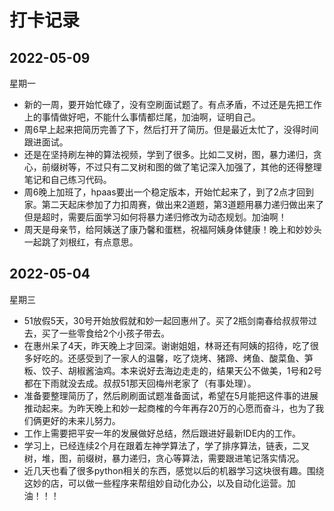 # 打卡记录

## 2022-05-09

星期一

* 新的一周，要开始忙碌了，没有空刷面试题了。有点矛盾，不过还是先把工作上的事情做好吧，不能什么事情都烂尾，加油啊，证明自己。
* 周6早上起来把简历完善了下，然后打开了简历。但是最近太忙了，没得时间跟进面试。
* 还是在坚持刷左神的算法视频，学到了很多。比如二叉树，图，暴力递归，贪心，前缀树等，不过只有二叉树和图的做了笔记深入加强了，其他的还得整理笔记和自己练习代码。
* 周6晚上加班了，hpaas要出一个稳定版本，开始忙起来了，到了2点才回到家。第二天起床参加了力扣周赛，做出来2道题，第3道题用暴力递归做出来了但是超时，需要后面学习如何将暴力递归修改为动态规划。加油啊！
* 周天是母亲节，给阿姨送了康乃馨和蛋糕，祝福阿姨身体健康！晚上和妙妙头一起跳了刘根红，有点意思。

## 2022-05-04

星期三

* 51放假5天，30号开始放假就和妙一起回惠州了。买了2瓶剑南春给叔叔带过去，买了一些零食给2个小孩子带去。
* 在惠州呆了4天，昨天晚上才回深。谢谢姐姐，林哥还有阿姨的招待，吃了很多好吃的。还感受到了一家人的温馨，吃了烧烤、猪蹄、烤鱼、酸菜鱼、笋粄、饺子、胡椒酱油鸡。本来说好去海边走走的，结果天公不做美，1号和2号都在下雨就没去成。叔叔51那天回梅州老家了（有事处理）。
* 准备要整理简历了，然后刷刷面试题准备面试，希望在5月能把这件事的进展推动起来。为昨天晚上和妙一起商榷的今年再存20万的心愿而奋斗，也为了我们俩更好的未来儿努力。
* 工作上需要把平安一年的发展做好总结，然后跟进好最新IDE内的工作。
* 学习上，已经连续2个月在跟着左神学算法了，学了排序算法，链表，二叉树，堆，图，前缀树，暴力递归，贪心等算法，需要跟进笔记落实情况。
* 近几天也看了很多python相关的东西，感觉以后的机器学习这块很有趣。围绕这妙的店，可以做一些程序来帮组妙自动化办公，以及自动化运营。加油！！！